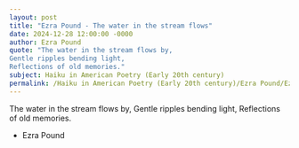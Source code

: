 ```yaml
---
layout: post
title: "Ezra Pound - The water in the stream flows"
date: 2024-12-28 12:00:00 -0000
author: Ezra Pound
quote: "The water in the stream flows by,
Gentle ripples bending light,
Reflections of old memories."
subject: Haiku in American Poetry (Early 20th century)
permalink: /Haiku in American Poetry (Early 20th century)/Ezra Pound/Ezra Pound - The water in the stream flows
---
```


The water in the stream flows by,
Gentle ripples bending light,
Reflections of old memories.

- Ezra Pound
